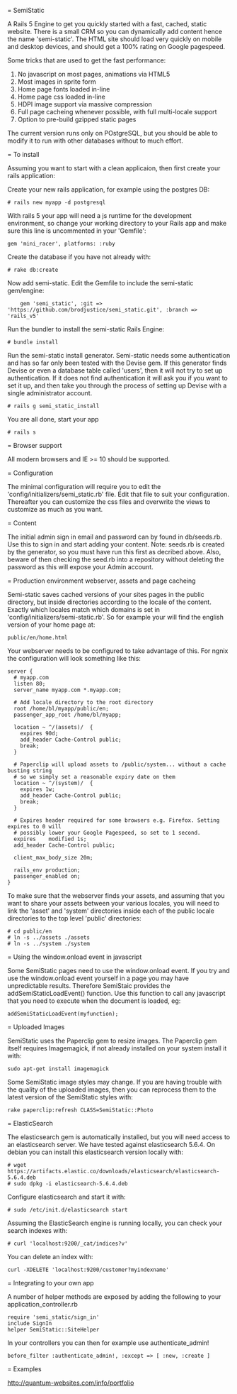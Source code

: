 = SemiStatic

A Rails 5 Engine to get you quickly started with a fast, cached, static website. There is a small CRM so
you can dynamically add content hence the name 'semi-static'. The HTML site should load very quickly on
mobile and desktop devices, and should get a 100% rating on Google pagespeed.

Some tricks that are used to get the fast performance:

1. No javascript on most pages, animations via HTML5
2. Most images in sprite form
3. Home page fonts loaded in-line
4. Home page css loaded in-line
5. HDPI image support via massive compression
6. Full page cacheing whenever possible, with full multi-locale support
7. Option to pre-build gzipped static pages

The current version runs only on POstgreSQL, but you should be able to modify it to run with other databases
without to much effort.

= To install

Assuming you want to start with a clean applicaion, then first create your rails application:

Create your new rails application, for example using the postgres DB:

	# rails new myapp -d postgresql

With rails 5 your app will need a js runtime for the development environment, so change your working directory to your Rails app and make sure this line is uncommented in your 'Gemfile':

	gem 'mini_racer', platforms: :ruby

Create the database if you have not already with:

	# rake db:create

Now add semi-static. Edit the Gemfile to include the semi-static gem/engine:

        gem 'semi_static', :git => 'https://github.com/brodjustice/semi_static.git', :branch => 'rails_v5'

Run the bundler to install the semi-static Rails Engine:

	# bundle install

Run the semi-static install generator. Semi-static needs some authentication and has so far only been tested with the Devise gem. If this generator finds Devise or even a database table called 'users', then it will not try to set up authentication. If it does not find authentication it will ask you if you want to set it up, and then take you through the process of setting up Devise with a single administrator account.

	# rails g semi_static_install

You are all done, start your app

	# rails s

= Browser support

All modern browsers and IE >= 10 should be supported.

= Configuration

The minimal configuration will require you to edit the 'config/initializers/semi_static.rb' file. Edit that file to
suit your configuration. Thereafter you can customize the css files and overwrite the views to customize as much as
you want.

= Content

The initial admin sign in email and password can by found in db/seeds.rb. Use this to sign in and start adding your content.
Note: seeds.rb is created by the generator, so you must have run this first as decribed above. Also, beware of then checking the seed.rb into a repository without deleting the password as this will expose your Admin account.

= Production environment webserver, assets and page cacheing

Semi-static saves cached versions of your sites pages in the public directory, but inside directories according to the locale
of the content. Exactly which locales match which domains is set in 'config/initializers/semi-static.rb'. So for example your
will find the english version of your home page at:

    public/en/home.html

Your webserver needs to be configured to take advantage of this. For ngnix the configuration will look something like this:

    server {
      # myapp.com
      listen 80;
      server_name myapp.com *.myapp.com;

      # Add locale directory to the root directory
      root /home/bl/myapp/public/en;
      passenger_app_root /home/bl/myapp;

      location ~ ^/(assets)/  {
        expires 90d;
        add_header Cache-Control public;
        break;
      }

      # Paperclip will upload assets to /public/system... without a cache busting string
      # so we simply set a reasonable expiry date on them
      location ~ ^/(system)/  {
        expires 1w;
        add_header Cache-Control public;
        break;
      }

      # Expires header required for some browsers e.g. Firefox. Setting expires to 0 will
      # possibly lower your Google Pagespeed, so set to 1 second.
      expires    modified 1s;
      add_header Cache-Control public;

      client_max_body_size 20m;

      rails_env production;
      passenger_enabled on;
    }

To make sure that the webserver finds your assets, and assuming that you want to share your assets between your various locales, you will
need to link the 'asset' and 'system' directories inside each of the public locale directories to the top level 'public' directories:

    # cd public/en
    # ln -s ../assets ./assets
    # ln -s ../system ./system

= Using the window.onload event in javascript

Some SemiStatic pages need to use the window.onload event. If you try and use the window.onload event yourself in a page you may have unpredictable
results. Therefore SemiStaic provides the addSemiStaticLoadEvent() function. Use this function to call any javascript that you need to execute
when the document is loaded, eg:

    addSemiStaticLoadEvent(myfunction);

= Uploaded Images

SemiStatic uses the Paperclip gem to resize images. The Paperclip gem itself requires Imagemagick, if not already installed on your system install it with:

    sudo apt-get install imagemagick

Some SemiStatic image styles may change. If you are having trouble with the quality of the uploaded images, then you can reprocess them to the latest version of the SemiStatic styles with:

    rake paperclip:refresh CLASS=SemiStatic::Photo

= ElasticSearch

The elasticsearch gem is automatically installed, but you will need access to an elasticsearch server. We have tested against elasticsearch 5.6.4. On debian you can install this elasticsearch version locally with:

```
# wget https://artifacts.elastic.co/downloads/elasticsearch/elasticsearch-5.6.4.deb
# sudo dpkg -i elasticsearch-5.6.4.deb
```

Configure elasticsearch and start it with:

```
# sudo /etc/init.d/elasticsearch start
```

Assuming the ElasticSearch engine is running locally, you can check your search indexes with:

```
# curl 'localhost:9200/_cat/indices?v'
```

You can delete an index with:

```
curl -XDELETE 'localhost:9200/customer?myindexname'
```

= Integrating to your own app

A number of helper methods are  exposed by adding the following to your application_controller.rb
    
    require 'semi_static/sign_in'
    include SignIn
    helper SemiStatic::SiteHelper

In your controllers you can then for example use authenticate_admin!

    before_filter :authenticate_admin!, :except => [ :new, :create ]

= Examples

http://quantum-websites.com/info/portfolio
